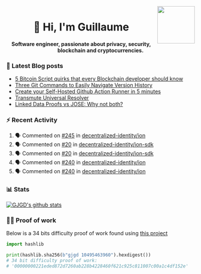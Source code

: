 <img align='right' src='https://user-images.githubusercontent.com/5713670/87202985-820dcb80-c2b6-11ea-9f56-7ec461c497c3.gif' width='100"'>

<h1 align="center">👋 Hi, I'm Guillaume</h1>
<h4 align="center">Software engineer, passionate about privacy, security, blockchain and cryptocurrencies.

### 📝 Latest Blog posts

<!-- BLOG-POST-LIST:START -->
- [5 Bitcoin Script quirks that every Blockchain developer should know](https://gjgd.medium.com/5-bitcoin-script-quirks-that-every-blockchain-developer-should-know-2b4bf05a9aae?source=rss-35e0d58bf235------2)
- [Three Git Commands to Easily Navigate Version History](https://gjgd.medium.com/three-git-commands-to-easily-navigate-version-history-95998c391353?source=rss-35e0d58bf235------2)
- [Create your Self-Hosted Github Action Runner in 5 minutes](https://gjgd.medium.com/create-your-self-hosted-github-action-runner-in-5-minutes-a9eff615edc4?source=rss-35e0d58bf235------2)
- [Transmute Universal Resolver](https://medium.com/transmute-techtalk/transmute-universal-resolver-b6c8509858f?source=rss-35e0d58bf235------2)
- [Linked Data Proofs vs JOSE: Why not both?](https://medium.com/transmute-techtalk/linked-data-proofs-vs-jose-why-not-both-1594393418cc?source=rss-35e0d58bf235------2)
<!-- BLOG-POST-LIST:END -->

### :zap: Recent Activity

<!--START_SECTION:activity-->
1. 🗣 Commented on [#245](https://github.com/decentralized-identity/ion/issues/245) in [decentralized-identity/ion](https://github.com/decentralized-identity/ion)
2. 🗣 Commented on [#20](https://github.com/decentralized-identity/ion-sdk/issues/20) in [decentralized-identity/ion-sdk](https://github.com/decentralized-identity/ion-sdk)
3. 🗣 Commented on [#20](https://github.com/decentralized-identity/ion-sdk/issues/20) in [decentralized-identity/ion-sdk](https://github.com/decentralized-identity/ion-sdk)
4. 🗣 Commented on [#240](https://github.com/decentralized-identity/ion/issues/240) in [decentralized-identity/ion](https://github.com/decentralized-identity/ion)
5. 🗣 Commented on [#240](https://github.com/decentralized-identity/ion/issues/240) in [decentralized-identity/ion](https://github.com/decentralized-identity/ion)
<!--END_SECTION:activity-->

### 📊 Stats

[![GJGD's github stats](https://github-readme-stats.vercel.app/api?username=gjgd&count_private=true&show_icons=true&custom_title=My%20Github%20Stats)](https://github.com/anuraghazra/github-readme-stats)
  
### 👷‍♂️ Proof of work
  
Below is a 34 bits difficulty proof of work found using [this project](https://github.com/gjgd/gjgd-proof-of-work)
  
```python
import hashlib

print(hashlib.sha256(b"gjgd 10495463960").hexdigest())
# 34 bit difficulty proof of work:
# '00000000221eded872d7260ab228b4228460f621c925c811007c00a1c4df152e'
```
